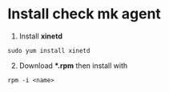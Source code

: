 # Install check mk agent
1. Install **xinetd**
```
sudo yum install xinetd
```
2. Download __\*.rpm__ then install with
```
rpm -i <name>
```
